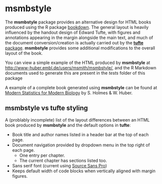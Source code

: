 # **msmbstyle**

The **msmbstyle** package provides an alternative design for HTML books produced using the R package [bookdown](http://www.bookdown.org).  The general layout is heavily influenced by the handout design of Edward Tufte, with figures and annotations appearing in the margin alongside the main text, and much of the document conversion/creation is actually carried out by the [**tufte** package](https://github.com/rstudio/tufte).  **msmbstyle** provides some additional modifications to the overall layout of the book.

You can view a simple example of the HTML produced by **msmbstyle** at http://www-huber.embl.de/users/msmith/msmbstyle/, and the R Markdown documents used to generate this are present in the *tests* folder of this package

A example of a complete book generated using **msmbstyle** can be found at [Modern Statistics for Modern Biology](http://www-huber.embl.de/msmb/) by S.&#xA0;Holmes & W.&#xA0;Huber.

## **msmbstyle** vs **tufte** styling

A (problably incomplete) list of the layout differences between an HTML book produced by **msmbstyle** and the default options in **tufte**:

- Book title and author names listed in a header bar at the top of each page.
- Document navigation provided by dropdown menu in the top right of each page.
    - One entry per chapter.
    - The current chapter has sections listed too.
- Sans serif font (current using [Source Sans Pro](https://fonts.google.com/specimen/Source+Sans+Pro))
- Keeps default width of code blocks when vertically aligned with margin figures.

